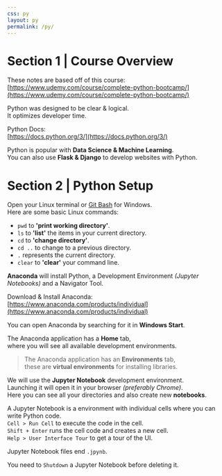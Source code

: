 ```yaml
---
css: py
layout: py
permalink: /py/
---
```


# Section 1 | Course Overview

These notes are based off of this course:  
[https://www.udemy.com/course/complete-python-bootcamp/](https://www.udemy.com/course/complete-python-bootcamp/)

Python was designed to be clear & logical.  
It optimizes developer time.

Python Docs:  
[https://docs.python.org/3/](https://docs.python.org/3/)

Python is popular with **Data Science & Machine Learning**.  
You can also use **Flask & Django** to develop websites with Python.

# Section 2 | Python Setup

Open your Linux terminal or [Git Bash](https://gitforwindows.org/) for Windows.  
Here are some basic Linux commands:

- `pwd` to **'print working directory'**.
- `ls` to **'list'** the items in your current directory.
- `cd` to **'change directory'**.
- `cd ..` to change to a previous directory.
- `.` represents the current directory.
- `clear` to **'clear'** your command line.

**Anaconda** will install Python, a Development Environment _(Jupyter Notebooks)_ and a Navigator Tool.

Download & Install Anaconda:  
[https://www.anaconda.com/products/individual](https://www.anaconda.com/products/individual)

You can open Anaconda by searching for it in **Windows Start**.  

The Anaconda application has a **Home** tab,  
where you will see all available development environments.

>The Anaconda application has an **Environments** tab,  
>these are **virtual environments** for installing libraries.

We will use the **Jupyter Notebook** development environment.  
Launching it will open it in your browser *(preferably Chrome)*.  
Here you can see all your directories and also create new **notebooks**.

A Jupyter Notebook is a environment with individual cells where you can write Python code.  
`Cell > Run Cell` to execute the code in the cell.  
`Shift + Enter` runs the cell code and creates a new cell.  
`Help > User Interface Tour` to get a tour of the UI.

Jupyter Notebook files end `.jpynb`.

You need to `Shutdown` a Jupyter Notebook before deleting it.